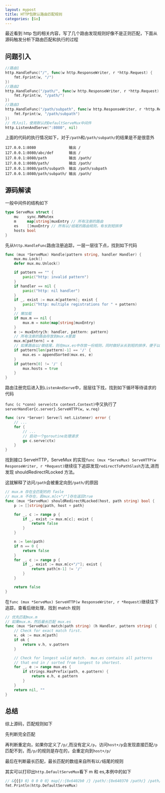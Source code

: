```yaml
---
layout: mypost
title: HTTP包默认路由匹配规则
categories: [Go]
---
```


最近看到 http 包的相关内容，写了几个路由发现规则好像不是正则匹配，下面从源码触发分析下路由匹配和执行的过程

## 问题引入

```go
//路由1
http.HandleFunc("/", func(w http.ResponseWriter, r *http.Request) {
    fmt.Fprint(w, "/")
})
//路由2
http.HandleFunc("/path/", func(w http.ResponseWriter, r *http.Request) {
    fmt.Fprint(w, "/path/")
})
//路由3
http.HandleFunc("/path/subpath", func(w http.ResponseWriter, r *http.Request) {
    fmt.Fprint(w, "/path/subpath")
})
// 传入nil，使用默认的DefaultServeMux中间件
http.ListenAndServe(":8080", nil)
```

上面的代码的执行情况如下，对于`/path`和`/path/subpath/`的结果是不是很意外

```
127.0.0.1:8080               输出 /
127.0.0.1:8080/abc/def       输出 /
127.0.0.1:8080/path          输出 /path/
127.0.0.1:8080/path/         输出 /path/
127.0.0.1:8080/path/subpath  输出 /path/subpath
127.0.0.1:8080/path/subpath/ 输出 /path/
```

## 源码解读

一般中间件的结构如下

```go
type ServeMux struct {
	mu    sync.RWMutex
	m     map[string]muxEntry // 所有注册的路由
	es    []muxEntry // 所有以/结尾的路由规则，有长到短排序
	hosts bool
}
```

先从`http.HandleFunc`路由注册追踪，一层一层往下点，找到如下代码

```go
func (mux *ServeMux) Handle(pattern string, handler Handler) {
    mux.mu.Lock()
    defer mux.mu.Unlock()

    if pattern == "" {
        panic("http: invalid pattern")
    }
    if handler == nil {
        panic("http: nil handler")
    }
    if _, exist := mux.m[pattern]; exist {
        panic("http: multiple registrations for " + pattern)
    }
    // 懒加载
    if mux.m == nil {
        mux.m = make(map[string]muxEntry)
    }
    e := muxEntry{h: handler, pattern: pattern}
    // 所有注册的路由存放到mux.m里面
    mux.m[pattern] = e
    // 如果路由以/做结尾，则在mux.es中存放一份规则，同时做好从长到短的排序，便于以后
    if pattern[len(pattern)-1] == '/' {
        mux.es = appendSorted(mux.es, e)
    }
    if pattern[0] != '/' {
        mux.hosts = true
    }
}
```

路由注册完后进入到`ListenAndServe`中，层层往下找，找到如下循环等待请求的代码

`func (c *conn) serve(ctx context.Context)`中又执行了`serverHandler{c.server}.ServeHTTP(w, w.req)`

```go
func (srv *Server) Serve(l net.Listener) error {
    // ...
    for {
        // ...
        // 启动一个goroutine处理请求
        go c.serve(ctx)
    }
}
```

找到接口 ServeHTTP，ServeMux 的实现`func (mux *ServeMux) ServeHTTP(w ResponseWriter, r *Request)`继续往下追踪发现`redirectToPathSlash`方法,进而发现 shouldRedirectRLocked 方法。

这就解释了访问`/path`会被重定向到`/path/`的原因

```go
// mux.m 存在全匹配的的 fasle
// mux.m 不存在，若mux.m[c+"/"]存在返回true
func (mux *ServeMux) shouldRedirectRLocked(host, path string) bool {
    p := []string{path, host + path}

    for _, c := range p {
        if _, exist := mux.m[c]; exist {
            return false
        }
    }

    n := len(path)
    if n == 0 {
        return false
    }
    for _, c := range p {
        if _, exist := mux.m[c+"/"]; exist {
            return path[n-1] != '/'
        }
    }

    return false
}
```

在`func (mux *ServeMux) ServeHTTP(w ResponseWriter, r *Request)`继续往下追踪，查看后继处理，找到 match 规则

```go
// 优先匹配mux.m
// 如果mux.m，然后最长匹配 mux.es
func (mux *ServeMux) match(path string) (h Handler, pattern string) {
    // Check for exact match first.
    v, ok := mux.m[path]
    if ok {
        return v.h, v.pattern
    }

    // Check for longest valid match.  mux.es contains all patterns
    // that end in / sorted from longest to shortest.
    for _, e := range mux.es {
        if strings.HasPrefix(path, e.pattern) {
            return e.h, e.pattern
        }
    }
    return nil, ""
}
```

## 总结

综上源码，匹配规则如下

先判断完全匹配

再判断重定向，如果你定义了`/p/`,而没有定义`/p`，访问`host+/p`会发现直接匹配`/p`匹配不到，而`/p/`的规则是存在的，会重定向到`host+/p/`

最后在判断最长匹配，最长匹配的数组来自所有以`/`结尾的规则

其实可以打印出`http.DefaultServeMux`看下 m 和 es,本例中的如下

```go
// &{{{0 0} 0 0 0 0} map[/:{0x6402b0 /} /path/:{0x640370 /path/} /path/subpath:{0x640430 /path/subpath}] [{0x640370 /path/} {0x6402b0 /}] false}
fmt.Println(http.DefaultServeMux)
```
